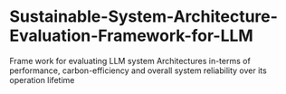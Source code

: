 # Sustainable-System-Architecture-Evaluation-Framework-for-LLM
Frame work for evaluating LLM system Architectures in-terms of performance, carbon-efficiency and overall system reliability over its operation lifetime
